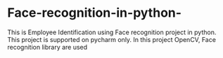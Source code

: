 # Face-recognition-in-python-
This is Employee Identification using Face recognition project in python.
This project is supported on pycharm only.
In this project OpenCV, Face recognition library are used 
